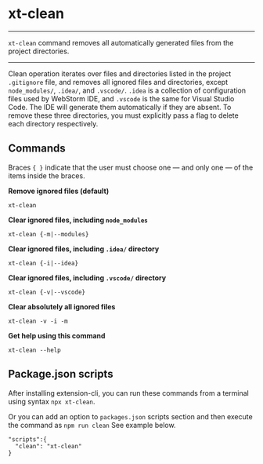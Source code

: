 # xt-clean


* * *

<p class='page-intro'><code>xt-clean</code> command removes all automatically generated files from the project directories.</p>

* * *

Clean operation iterates over files and directories listed in the project `.gitignore` file, and removes all ignored files and directories, except `node_modules/`, `.idea/`, and `.vscode/`. `.idea` is a collection of configuration files used by WebStorm IDE, and `.vscode` is the same for Visual Studio Code. The IDE will generate them automatically if they are absent. To remove these three directories, you must explicitly pass a flag to delete each directory respectively.


## Commands

Braces `{ }` indicate that the user must choose one — and only one — of the items inside the braces.

**Remove ignored files (default)**

```
xt-clean
```

**Clear ignored files, including `node_modules`**

```
xt-clean {-m|--modules}
```

**Clear ignored files, including `.idea/` directory**

```
xt-clean {-i|--idea}
```

**Clear ignored files, including `.vscode/` directory**

```
xt-clean {-v|--vscode}
```

**Clear absolutely all ignored files**

```
xt-clean -v -i -m
```

**Get help using this command**

```
xt-clean --help
``` 

## Package.json scripts

After installing extension-cli, you can run these commands from a terminal using syntax `npx xt-clean`.
 
Or you can add an option to `packages.json` scripts section and then execute the command as `npm run clean` See example below. 
 
```
"scripts":{
  "clean": "xt-clean"
}
```


